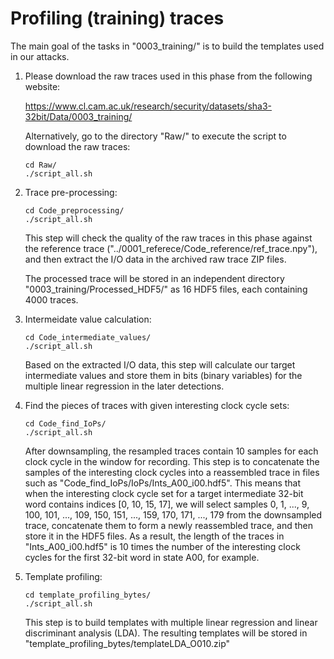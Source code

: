 # Profiling (training) traces

The main goal of the tasks in "0003\_training/" is to build the templates used in our attacks.

1. Please download the raw traces used in this phase from the following website:

	https://www.cl.cam.ac.uk/research/security/datasets/sha3-32bit/Data/0003_training/

   Alternatively, go to the directory "Raw/" to execute the script to download the raw traces:

	`cd Raw/`  
	`./script_all.sh`  

2. Trace pre-processing:

	`cd Code_preprocessing/`  
	`./script_all.sh`  

   This step will check the quality of the raw traces in this phase against the reference trace ("../0001\_referece/Code\_reference/ref\_trace.npy"), and then extract the I/O data in the archived raw trace ZIP files.

   The processed trace will be stored in an independent directory "0003\_training/Processed\_HDF5/" as 16 HDF5 files, each containing 4000 traces.

3. Intermeidate value calculation:

	`cd Code_intermediate_values/`  
	`./script_all.sh`  

   Based on the extracted I/O data, this step will calculate our target intermediate values and store them in bits (binary variables) for the multiple linear regression in the later detections.

4. Find the pieces of traces with given interesting clock cycle sets:

	`cd Code_find_IoPs/`  
	`./script_all.sh`  

   After downsampling, the resampled traces contain 10 samples for each clock cycle in the window for recording. This step is to concatenate the samples of the interesting clock cycles into a reassembled trace in files such as "Code\_find\_IoPs/IoPs/Ints\_A00\_i00.hdf5". This means that when the interesting clock cycle set for a target intermediate 32-bit word contains indices [0, 10, 15, 17], we will select samples 0, 1, ..., 9, 100, 101, ..., 109, 150, 151, ..., 159, 170, 171, ..., 179 from the downsampled trace, concatenate them to form a newly reassembled trace, and then store it in the HDF5 files. As a result, the length of the traces in "Ints\_A00\_i00.hdf5" is 10 times the number of the interesting clock cycles for the first 32-bit word in state A00, for example. 

5. Template profiling:

	`cd template_profiling_bytes/`  
	`./script_all.sh`  

   This step is to build templates with multiple linear regression and linear discriminant analysis (LDA). The resulting templates will be stored in "template\_profiling\_bytes/templateLDA\_O010.zip"



